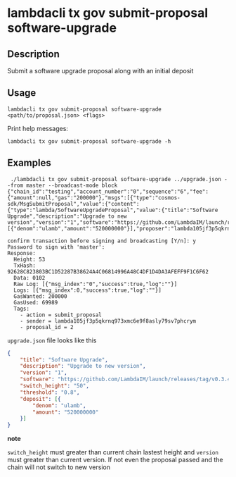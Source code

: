 # lambdacli tx gov submit-proposal software-upgrade

## Description

Submit a software upgrade proposal along with an initial deposit

## Usage

```
lambdacli tx gov submit-proposal software-upgrade <path/to/proposal.json> <flags>
```

Print help messages:

```
lambdacli tx gov submit-proposal software-upgrade -h
```

## Examples
```$xslt
 ./lambdacli tx gov submit-proposal software-upgrade ../upgrade.json --from master --broadcast-mode block
{"chain_id":"testing","account_number":"0","sequence":"6","fee":{"amount":null,"gas":"200000"},"msgs":[{"type":"cosmos-sdk/MsgSubmitProposal","value":{"content":{"type":"lambda/SoftwareUpgradeProposal","value":{"title":"Software Upgrade","description":"Upgrade to new version","version":"1","software":"https://github.com/LambdaIM/launch/releases/tag/v0.3.4","switch_height":"50","threshold":"0.800000000000000000"}},"initial_deposit":[{"denom":"ulamb","amount":"520000000"}],"proposer":"lambda105jf3p5qkrnq973xmc6e9f8asly79sv7phcrym"}}],"memo":""}

confirm transaction before signing and broadcasting [Y/n]: y
Password to sign with 'master':
Response:
  Height: 53
  TxHash: 92628C823803BC1D52287B38624A4C06814996A48C4DF1D4DA3AFEFF9F1C6F62
  Data: 0102
  Raw Log: [{"msg_index":"0","success":true,"log":""}]
  Logs: [{"msg_index":0,"success":true,"log":""}]
  GasWanted: 200000
  GasUsed: 69989
  Tags:
    - action = submit_proposal
    - sender = lambda105jf3p5qkrnq973xmc6e9f8asly79sv7phcrym
    - proposal_id = 2
```

`upgrade.json` file looks like this
```json
{
	"title": "Software Upgrade",
	"description": "Upgrade to new version",
	"version": "1",
	"software": "https://github.com/LambdaIM/launch/releases/tag/v0.3.4",
	"switch_height": "50",
	"threshold": "0.8",
	"deposit": [{
		"denom": "ulamb",
		"amount": "520000000"
	}]
}
```
**note**

`switch_height` must greater than current chain lastest height and  `version` must greater than current version.
If not even the proposal passed and the chain will not switch to new version